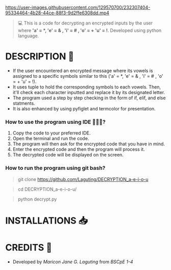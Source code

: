 https://user-images.githubusercontent.com/129570700/232307404-95334464-4b28-44ce-88f3-9d2ffe6308dd.mp4
>💻 This is a code for decrypting an encrypted inputs by the user where **'a' = *, 'e' = & , 'i' = # , 'o' = + 'u' = !**. Developed using python language.

# DESCRIPTION 📝
 - If the user encountered an encrypted message where its vowels is assigned to a specific symbols similar to this ('a' = *, 'e' = & , 'i' = # , 'o' = + 'u' = !). 
 - It uses tuple to hold the corresponding symbols to each vowels. Then, it'll check each character inputted and replace it by its designated letter.
 - The program used a step by step checking in the form of if, elif, and else statments.
 - It is also enhanced by using pyfiglet and termcolor for presentation.
 
 ### How to use the program using IDE 👩🏽‍💻?
 1. Copy the code to your preferred IDE.
 2. Open the terminal and run the code.
 3. The program will then ask for the encrypted code that you have in mind.
 4. Enter the encrypted code and then the program will process it.
 5. The decrypted code will be displayed on the screen.
 
 ### How to run the program using git bash?
 > git clone https://github.com/Laguting/DECRYPTION_a-e-i-o-u
 
 > cd DECRYPTION_a-e-i-o-u/
 
 > python decrypt.py
 
 # INSTALLATIONS 📥

 # CREDITS 👩
 - Developed by *Maricon Jane G. Laguting* from *BSCpE 1-4*
 
